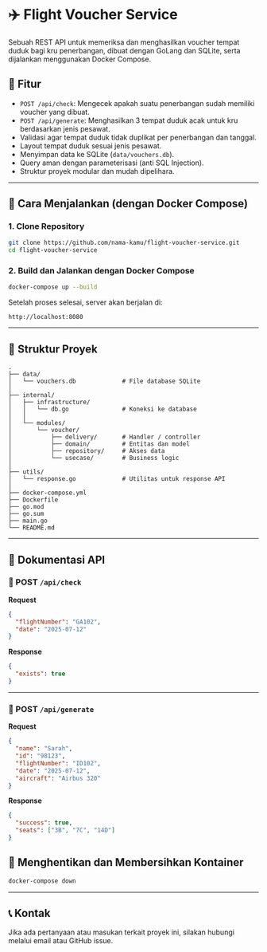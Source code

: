 
# ✈️ Flight Voucher Service

Sebuah REST API untuk memeriksa dan menghasilkan voucher tempat duduk bagi kru penerbangan, dibuat dengan GoLang dan SQLite, serta dijalankan menggunakan Docker Compose.

## 🔧 Fitur

- `POST /api/check`: Mengecek apakah suatu penerbangan sudah memiliki voucher yang dibuat.
- `POST /api/generate`: Menghasilkan 3 tempat duduk acak untuk kru berdasarkan jenis pesawat.
- Validasi agar tempat duduk tidak duplikat per penerbangan dan tanggal.
- Layout tempat duduk sesuai jenis pesawat.
- Menyimpan data ke SQLite (`data/vouchers.db`).
- Query aman dengan parameterisasi (anti SQL Injection).
- Struktur proyek modular dan mudah dipelihara.

---

## 🚀 Cara Menjalankan (dengan Docker Compose)

### 1. Clone Repository

```bash
git clone https://github.com/nama-kamu/flight-voucher-service.git
cd flight-voucher-service
```

### 2. Build dan Jalankan dengan Docker Compose

```bash
docker-compose up --build
```

Setelah proses selesai, server akan berjalan di:

```
http://localhost:8080
```

---

## 📂 Struktur Proyek

```
.
├── data/
│   └── vouchers.db             # File database SQLite
│
├── internal/
│   ├── infrastructure/
│   │   └── db.go               # Koneksi ke database
│   │
│   └── modules/
│       └── voucher/
│           ├── delivery/       # Handler / controller
│           ├── domain/         # Entitas dan model
│           ├── repository/     # Akses data
│           └── usecase/        # Business logic
│
├── utils/
│   └── response.go             # Utilitas untuk response API
│
├── docker-compose.yml
├── Dockerfile
├── go.mod
├── go.sum
├── main.go
└── README.md
```

---

## 📮 Dokumentasi API

### 🔎 POST `/api/check`

**Request**

```json
{
  "flightNumber": "GA102",
  "date": "2025-07-12"
}
```

**Response**

```json
{
  "exists": true
}
```

---

### 🎫 POST `/api/generate`

**Request**

```json
{
  "name": "Sarah",
  "id": "98123",
  "flightNumber": "ID102",
  "date": "2025-07-12",
  "aircraft": "Airbus 320"
}
```

**Response**

```json
{
  "success": true,
  "seats": ["3B", "7C", "14D"]
}
```

## 🧼 Menghentikan dan Membersihkan Kontainer

```bash
docker-compose down
```

---

## 📞 Kontak

Jika ada pertanyaan atau masukan terkait proyek ini, silakan hubungi melalui email atau GitHub issue.